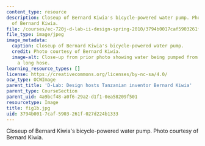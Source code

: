 ```yaml
---
content_type: resource
description: Closeup of Bernard Kiwia's bicycle-powered water pump. Photo courtesy
  of Bernard Kiwia.
file: /courses/ec-720j-d-lab-ii-design-spring-2010/3794b0017caf5903261f027d224b1333_fig1b.jpg
file_type: image/jpeg
image_metadata:
  caption: Closeup of Bernard Kiwia's bicycle-powered water pump.
  credit: Photo courtesy of Bernard Kiwia.
  image-alt: Close-up from prior photo showing water being pumped from a bucket through
    a long hose.
learning_resource_types: []
license: https://creativecommons.org/licenses/by-nc-sa/4.0/
ocw_type: OCWImage
parent_title: 'D-Lab: Design hosts Tanzanian inventor Bernard Kiwia'
parent_type: CourseSection
parent_uid: 4a9bcf48-a0f6-29a2-d1f1-0ea58209f501
resourcetype: Image
title: fig1b.jpg
uid: 3794b001-7caf-5903-261f-027d224b1333
---
```

Closeup of Bernard Kiwia's bicycle-powered water pump. Photo courtesy of Bernard Kiwia.